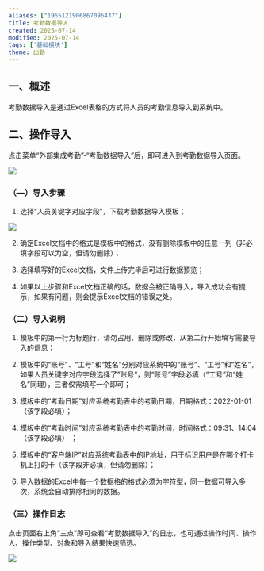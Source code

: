 ```yaml
---
aliases: ["1965121906867096437"]
title: 考勤数据导入
created: 2025-07-14
modified: 2025-07-14
tags: ['基础模块']
theme: 出勤
---
```


## 一、概述

考勤数据导入是通过Excel表格的方式将人员的考勤信息导入到系统中。

## 二、操作导入

点击菜单“外部集成考勤”-“考勤数据导入”后，即可进入到考勤数据导入页面。

![](0f010c23205db9ed486d86ffa6aa231d.jpg)

### （—）导入步骤

1. 选择“人员关键字对应字段”，下载考勤数据导入模板；

![](03b1fa159b0eb06a87733c78ba72727b.jpg)

2. 确定Excel文档中的格式是模板中的格式，没有删除模板中的任意一列（非必填字段可以为空，但请勿删除）；

3. 选择填写好的Excel文档，文件上传完毕后可进行数据预览；

4. 如果以上步骤和Excel文档正确的话，数据会被正确导入，导入成功会有提示，如果有问题，则会提示Excel文档的错误之处。

### （二）导入说明

1. 模板中的第一行为标题行，请勿占用、删除或修改，从第二行开始填写需要导入的信息；

2. 模板中的“账号”、“工号”和“姓名”分别对应系统中的“账号”、“工号”和“姓名”，如果人员关键字对应字段选择了”账号“，则“账号”字段必填（“工号”和“姓名”同理），三者仅需填写一个即可；

5. 模板中的“考勤日期”对应系统考勤表中的考勤日期，日期格式：2022-01-01（该字段必填）；

6. 模板中的“考勤时间”对应系统考勤表中的考勤时间，时间格式：09:31、14:04（该字段必填） ；

7. 模板中的“客户端IP”对应系统考勤表中的IP地址，用于标识用户是在哪个打卡机上打的卡（该字段非必填，但请勿删除）；

8. 导入数据的Excel中每一个数据格的格式必须为字符型，同一数据可导入多次，系统会自动排除相同的数据。

### （三）操作日志

点击页面右上角“三点”即可查看“考勤数据导入”的日志，也可通过操作时间、操作人、操作类型、对象和导入结果快速筛选。

![](3d545e756ae5a9e46c6a24bfe5969ce7.jpg)